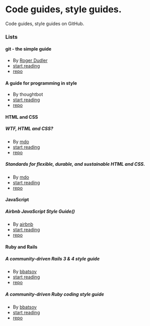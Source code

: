 # Code guides, style guides.

Code guides, style guides on GitHub.

### Lists

#### git - the simple guide

- By [Roger Dudler](http://www.twitter.com/rogerdudler)
- [start reading](http://rogerdudler.github.io/git-guide/)
- [repo](https://github.com/rogerdudler/git-guide)

#### A guide for programming in style

- By thoughtbot
- [start reading](https://github.com/thoughtbot/guides/blob/master/README.md)
- [repo](https://github.com/thoughtbot/guides)

#### HTML and CSS

##### WTF, HTML and CSS?

- By [mdo](https://github.com/mdo)
- [start reading](http://wtfhtmlcss.com/)
- [repo](https://github.com/mdo/wtf-html-css)

##### Standards for flexible, durable, and sustainable HTML and CSS.

- By [mdo](https://github.com/mdo)
- [start reading](http://mdo.github.io/code-guide)
- [repo](https://github.com/mdo/code-guide)


#### JavaScript

##### Airbnb JavaScript Style Guide()

- By [airbnb](https://github.com/airbnb)
- [start reading](http://airbnb.github.io/javascript/)
- [repo](https://github.com/airbnb/javascript)


#### Ruby and Rails

##### A community-driven Rails 3 & 4 style guide

- By [bbatsov](https://github.com/bbatsov)
- [start reading](https://github.com/bbatsov/rails-style-guide)
- [repo](https://github.com/bbatsov/rails-style-guide)

##### A community-driven Ruby coding style guide


- By [bbatsov](https://github.com/bbatsov)
- [start reading](https://github.com/bbatsov/ruby-style-guide)
- [repo](https://github.com/bbatsov/ruby-style-guide)
